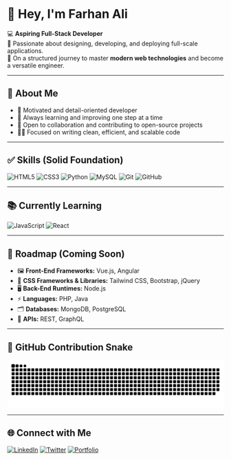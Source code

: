 # 👋 Hey, I'm Farhan Ali  

💻 **Aspiring Full-Stack Developer**  
🚀 Passionate about designing, developing, and deploying full-scale applications.  
🎯 On a structured journey to master **modern web technologies** and become a versatile engineer.  

---

## 🧩 About Me  
- 🌟 Motivated and detail-oriented developer  
- 📖 Always learning and improving one step at a time  
- 🤝 Open to collaboration and contributing to open-source projects  
- 🧑‍💻 Focused on writing clean, efficient, and scalable code  

---

## ✅ Skills (Solid Foundation)  
![HTML5](https://img.shields.io/badge/HTML5-E34F26?style=for-the-badge&logo=html5&logoColor=white)  ![CSS3](https://img.shields.io/badge/CSS3-1572B6?style=for-the-badge&logo=css3&logoColor=white)  ![Python](https://img.shields.io/badge/Python-3776AB?style=for-the-badge&logo=python&logoColor=white)  ![MySQL](https://img.shields.io/badge/MySQL-4479A1?style=for-the-badge&logo=mysql&logoColor=white) ![Git](https://img.shields.io/badge/Git-F05032?style=for-the-badge&logo=git&logoColor=white)  ![GitHub](https://img.shields.io/badge/GitHub-181717?style=for-the-badge&logo=github&logoColor=white)  

---

## 📚 Currently Learning  
![JavaScript](https://img.shields.io/badge/JavaScript-ES6+-F7DF1E?style=for-the-badge&logo=javascript&logoColor=black)  ![React](https://img.shields.io/badge/React-20232A?style=for-the-badge&logo=react&logoColor=61DAFB)  

---

## 🎯 Roadmap (Coming Soon)  
- 🖼️ **Front-End Frameworks:** Vue.js, Angular  
- 🎨 **CSS Frameworks & Libraries:** Tailwind CSS, Bootstrap, jQuery  
- 🖥️ **Back-End Runtimes:** Node.js  
- ⚡ **Languages:** PHP, Java  
- 🗂️ **Databases:** MongoDB, PostgreSQL  
- 🔗 **APIs:** REST, GraphQL  

---

## 🐍 GitHub Contribution Snake  
![snake gif](https://github.com/Platane/snk/raw/output/github-contribution-grid-snake.svg)  

---

## 🌐 Connect with Me  
[![LinkedIn](https://img.shields.io/badge/LinkedIn-0A66C2?style=for-the-badge&logo=linkedin&logoColor=white)](https://linkedin.com)  [![Twitter](https://img.shields.io/badge/Twitter-1DA1F2?style=for-the-badge&logo=twitter&logoColor=white)](https://twitter.com)  [![Portfolio](https://img.shields.io/badge/Portfolio-000000?style=for-the-badge&logo=About.me&logoColor=white)](https://yourportfolio.com)  
